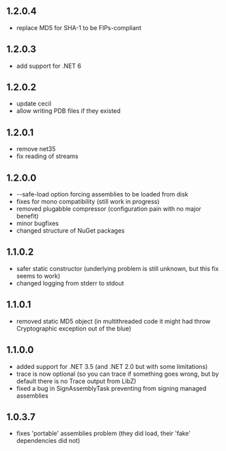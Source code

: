 ## 1.2.0.4
- replace MD5 for SHA-1 to be FIPs-compliant

## 1.2.0.3
- add support for .NET 6

## 1.2.0.2
- update cecil
- allow writing PDB files if they existed

## 1.2.0.1
- remove net35
- fix reading of streams

## 1.2.0.0
- --safe-load option forcing assemblies to be loaded from disk
- fixes for mono compatibility (still work in progress)
- removed plugabble compressor (configuration pain with no major benefit)
- minor bugfixes
- changed structure of NuGet packages

## 1.1.0.2
- safer static constructor (underlying problem is still unknown, but this fix seems to work)
- changed logging from stderr to stdout

## 1.1.0.1
- removed static MD5 object (in multithreaded code it might had throw Cryptographic exception out of the blue)

## 1.1.0.0
- added support for .NET 3.5 (and .NET 2.0 but with some limitations)
- trace is now optional (so you can trace if something goes wrong, but by default there is no Trace output from LibZ)
- fixed a bug in SignAssemblyTask preventing from signing managed assemblies

## 1.0.3.7
- fixes 'portable' assemblies problem (they did load, their 'fake' dependencies did not)
